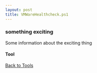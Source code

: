 ```yaml
---
layout: post
title: VMWareHealthcheck.ps1
---
```


### something exciting

Some information about the exciting thing

#### Tool

<script src="https://gist-it.appspot.com/github.com/BanterBoy/scripts-blog/blob/master/PowerShell/tools/VMWareHealthcheck.ps1" crossorigin="anonymous"></script>

<a href="/menu/_pages/tools.html">Back to Tools</a>
